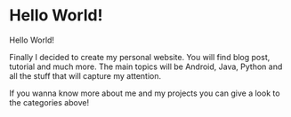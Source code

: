 # Hello World!


Hello World! 


Finally I decided to create my personal website. You will find blog post, tutorial
and much more. The main topics will be Android, Java, Python and all the stuff
that will capture my attention. 


If you wanna know more about me and my projects you can give a look to the
categories above!
